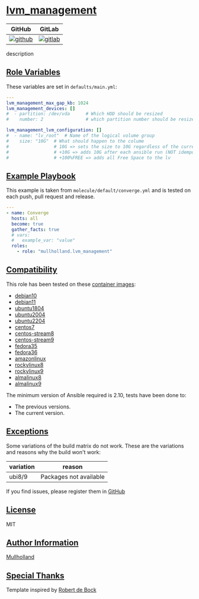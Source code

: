 # [lvm_management](#lvm_management)

|GitHub|GitLab|
|------|------|
|[![github](https://github.com/mullholland/ansible-role-lvm_management/workflows/Ansible%20Molecule/badge.svg)](https://github.com/mullholland/ansible-role-lvm_management/actions)|[![gitlab](https://gitlab.com/mullholland/ansible-role-lvm_management/badges/main/pipeline.svg)](https://gitlab.com/mullholland/ansible-role-lvm_management)|

description

## [Role Variables](#role-variables)

These variables are set in `defaults/main.yml`:
```yaml
---
lvm_management_max_gap_kb: 1024
lvm_management_devices: []
#  - partition: /dev/vda      # Which HDD should be resized
#    number: 2                # which partition number should be resized

lvm_management_lvm_configuration: []
#  - name: "lv_root"  # Name of the logical volume group
#    size: "10G"  # What should happen to the colume
#                 # 10G => sets the size to 10G regardless of the current size (WARNING DO NOT SHRINK IT!!!!!!)
#                 # +10G => adds 10G after each ansible run (NOT idempotent!!!)
#                 # +100%FREE => adds all Free Space to the lv
```


## [Example Playbook](#example-playbook)

This example is taken from `molecule/default/converge.yml` and is tested on each push, pull request and release.
```yaml
---
- name: Converge
  hosts: all
  become: true
  gather_facts: true
  # vars:
  #   example_var: "value"
  roles:
    - role: "mullholland.lvm_management"
```





## [Compatibility](#compatibility)

This role has been tested on these [container images](https://hub.docker.com/u/mullholland):

-   [debian10](https://hub.docker.com/r/mullholland/docker-molecule-debian10)
-   [debian11](https://hub.docker.com/r/mullholland/docker-molecule-debian11)
-   [ubuntu1804](https://hub.docker.com/r/mullholland/docker-molecule-ubuntu1804)
-   [ubuntu2004](https://hub.docker.com/r/mullholland/docker-molecule-ubuntu2004)
-   [ubuntu2204](https://hub.docker.com/r/mullholland/docker-molecule-ubuntu2204)
-   [centos7](https://hub.docker.com/r/mullholland/docker-molecule-centos7)
-   [centos-stream8](https://hub.docker.com/r/mullholland/docker-molecule-centos-stream8)
-   [centos-stream9](https://hub.docker.com/r/mullholland/docker-molecule-centos-stream9)
-   [fedora35](https://hub.docker.com/r/mullholland/docker-molecule-fedora35)
-   [fedora36](https://hub.docker.com/r/mullholland/docker-molecule-fedora36)
-   [amazonlinux](https://hub.docker.com/r/mullholland/docker-molecule-amazonlinux)
-   [rockylinux8](https://hub.docker.com/r/mullholland/docker-molecule-rockylinux8)
-   [rockylinux9](https://hub.docker.com/r/mullholland/docker-molecule-rockylinux9)
-   [almalinux8](https://hub.docker.com/r/mullholland/docker-molecule-almalinux8)
-   [almalinux9](https://hub.docker.com/r/mullholland/docker-molecule-almalinux9)

The minimum version of Ansible required is 2.10, tests have been done to:

-   The previous versions.
-   The current version.



## [Exceptions](#exceptions)

Some variations of the build matrix do not work. These are the variations and reasons why the build won't work:

| variation                 | reason                 |
|---------------------------|------------------------|
| ubi8/9 | Packages not available |


If you find issues, please register them in [GitHub](https://github.com/mullholland/ansible-role-lvm_management/issues)

## [License](#license)

MIT


## [Author Information](#author-information)

[Mullholland](https://github.com/mullholland)

## [Special Thanks](#special-thanks)

Template inspired by [Robert de Bock](https://github.com/robertdebock)
